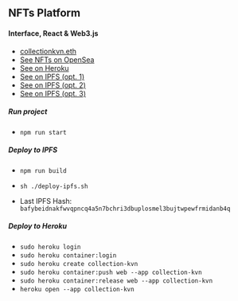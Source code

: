 ## NFTs Platform
#### Interface, React & Web3.js

- [collectionkvn.eth](https://app.ens.domains/name/collectionkvn.eth/details)
- [See NFTs on OpenSea](https://testnets.opensea.io/collection/collectionkvn)
- [See on Heroku](https://collection-kvn.herokuapp.com/#/)
- [See on IPFS (opt. 1)](https://bafybeidnakfwvqpncq4a5n7bchri3dbuplosmel3bujtwpewfrmidanb4q.ipfs.infura-ipfs.io/#/)
- [See on IPFS (opt. 2)](https://bafybeidnakfwvqpncq4a5n7bchri3dbuplosmel3bujtwpewfrmidanb4q.ipfs.cf-ipfs.com/#/)
- [See on IPFS (opt. 3)](https://bafybeidnakfwvqpncq4a5n7bchri3dbuplosmel3bujtwpewfrmidanb4q.ipfs.dweb.link/#/)

##### Run project

- `npm run start`

##### Deploy to IPFS

- `npm run build`
- `sh ./deploy-ipfs.sh`

- Last IPFS Hash: `bafybeidnakfwvqpncq4a5n7bchri3dbuplosmel3bujtwpewfrmidanb4q`

##### Deploy to Heroku

- `sudo heroku login`
- `sudo heroku container:login`
- `sudo heroku create collection-kvn`
- `sudo heroku container:push web --app collection-kvn`
- `sudo heroku container:release web --app collection-kvn`
- `heroku open --app collection-kvn`
